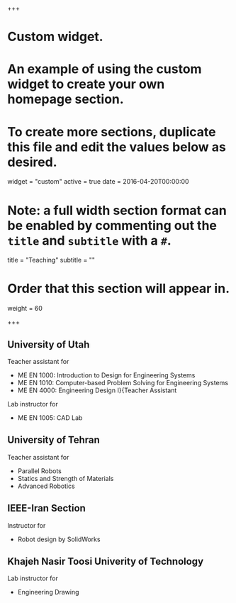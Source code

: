 +++
# Custom widget.
# An example of using the custom widget to create your own homepage section.
# To create more sections, duplicate this file and edit the values below as desired.
widget = "custom"
active = true
date = 2016-04-20T00:00:00

# Note: a full width section format can be enabled by commenting out the `title` and `subtitle` with a `#`.
title = "Teaching"
subtitle = ""

# Order that this section will appear in.
weight = 60

+++

## University of Utah
Teacher assistant for 

- ME EN 1000: Introduction to Design for Engineering Systems
- ME EN 1010: Computer-based Problem Solving for Engineering Systems
- ME EN 4000: Engineering Design I}{Teacher Assistant

Lab instructor for

- ME EN 1005: CAD Lab
## University of Tehran
Teacher assistant for

- Parallel Robots
- Statics and Strength of Materials
- Advanced Robotics

## IEEE-Iran Section
Instructor for 

- Robot design by SolidWorks

## Khajeh Nasir Toosi Univerity of Technology
Lab instructor for 

- Engineering Drawing
